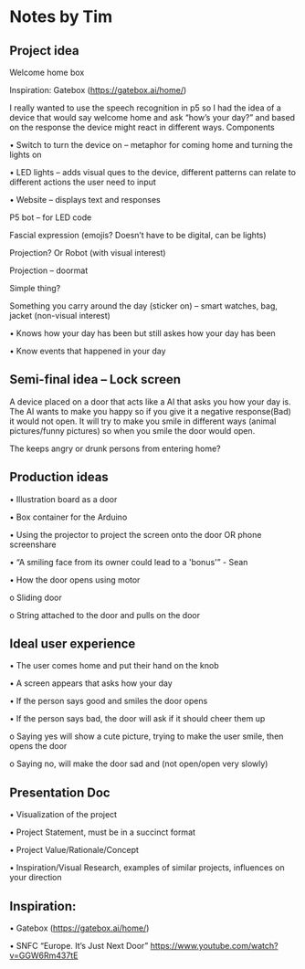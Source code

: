 # Notes by Tim

## Project idea

Welcome home box

Inspiration: Gatebox (https://gatebox.ai/home/)

I really wanted to use the speech recognition in p5 so I had the idea of a device that would say welcome home and ask “how’s your day?” and based on the response the device might react in different ways.
Components

•	Switch to turn the device on – metaphor for coming home and turning the lights on

•	LED lights – adds visual ques to the device, different patterns can relate to different actions the user need to input

•	Website – displays text and responses

P5 bot – for LED code

Fascial expression (emojis? Doesn’t have to be digital, can be lights)

Projection? Or Robot (with visual interest)

Projection – doormat

Simple thing? 

Something you carry around the day (sticker on) – smart watches, bag, jacket (non-visual interest)

•	Knows how your day has been but still askes how your day has been

•	Know events that happened in your day

## Semi-final idea – Lock screen
A device placed on a door that acts like a AI that asks you how your day is. The AI wants to make you happy so if you give it a negative response(Bad) it would not open. It will try to make you smile in different ways (animal pictures/funny pictures) so when you smile the door would open.

The keeps angry or drunk persons from entering home?

## Production ideas
•	Illustration board as a door

•	Box container for the Arduino

•	Using the projector to project the screen onto the door OR phone screenshare

•	“A smiling face from its owner could lead to a 'bonus'” - Sean 

•	How the door opens using motor

o	Sliding door

o	String attached to the door and pulls on the door

## Ideal user experience
•	The user comes home and put their hand on the knob

•	A screen appears that asks how your day

•	If the person says good and smiles the door opens

•	If the person says bad, the door will ask if it should cheer them up

o	Saying yes will show a cute picture, trying to make the user smile, then opens the door

o	Saying no, will make the door sad and (not open/open very slowly)

## Presentation Doc
•	Visualization of the project

•	Project Statement, must be in a succinct format

•	Project Value/Rationale/Concept

•	Inspiration/Visual Research, examples of similar projects, influences on your direction

## Inspiration:
•	Gatebox (https://gatebox.ai/home/)

•	SNFC “Europe. It’s Just Next Door” https://www.youtube.com/watch?v=GGW6Rm437tE
